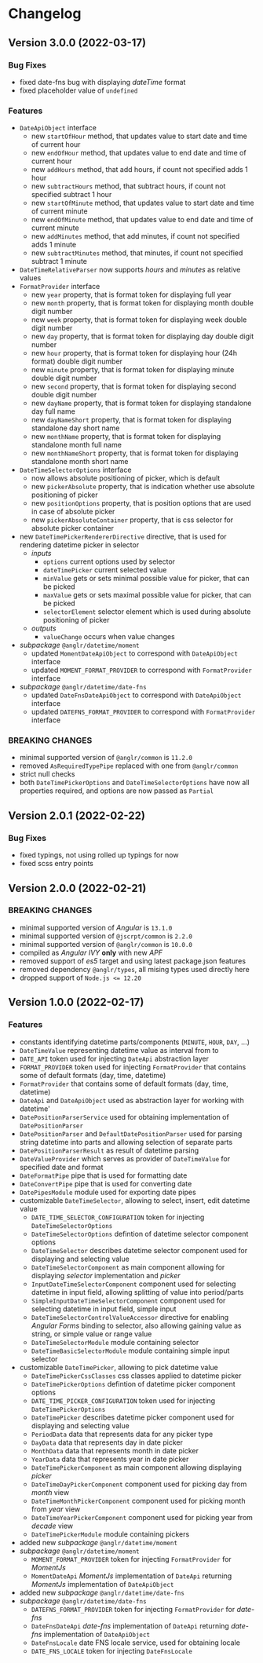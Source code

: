 # Changelog

## Version 3.0.0 (2022-03-17)

### Bug Fixes

- fixed date-fns bug with displaying *dateTime* format
- fixed placeholder value of `undefined`

### Features

- `DateApiObject` interface
    - new `startOfHour` method, that updates value to start date and time of current hour
    - new `endOfHour` method, that updates value to end date and time of current hour
    - new `addHours` method, that add hours, if count not specified adds 1 hour
    - new `subtractHours` method, that subtract hours, if count not specified subtract 1 hour
    - new `startOfMinute` method, that updates value to start date and time of current minute
    - new `endOfMinute` method, that updates value to end date and time of current minute
    - new `addMinutes` method, that add minutes, if count not specified adds 1 minute
    - new `subtractMinutes` method, that minutes, if count not specified subtract 1 minute
- `DateTimeRelativeParser` now supports *hours* and *minutes* as relative values
- `FormatProvider` interface
    - new `year` property, that is format token for displaying full year
    - new `month` property, that is format token for displaying month double digit number
    - new `week` property, that is format token for displaying week double digit number
    - new `day` property, that is format token for displaying day double digit number
    - new `hour` property, that is format token for displaying hour (24h format) double digit number
    - new `minute` property, that is format token for displaying minute double digit number
    - new `second` property, that is format token for displaying second double digit number
    - new `dayName` property, that is format token for displaying standalone day full name 
    - new `dayNameShort` property, that is format token for displaying standalone day short name
    - new `monthName` property, that is format token for displaying standalone month full name
    - new `monthNameShort` property, that is format token for displaying standalone month short name
- `DateTimeSelectorOptions` interface
    - now allows absolute positioning of picker, which is default
    - new `pickerAbsolute` property, that is indication whether use absolute positioning of picker
    - new `positionOptions` property, that is position options that are used in case of absolute picker
    - new `pickerAbsoluteContainer` property, that is css selector for absolute picker container
- new `DateTimePickerRendererDirective` directive, that is used for rendering datetime picker in selector
    - *inputs*
        - `options` current options used by selector
        - `dateTimePicker` current selected value
        - `minValue` gets or sets minimal possible value for picker, that can be picked
        - `maxValue` gets or sets maximal possible value for picker, that can be picked
        - `selectorElement` selector element which is used during absolute positioning of picker
    - *outputs*
        - `valueChange` occurs when value changes
- *subpackage* `@anglr/datetime/moment`
    - updated `MomentDateApiObject` to correspond with `DateApiObject` interface
    - updated `MOMENT_FORMAT_PROVIDER` to correspond with `FormatProvider` interface
- *subpackage* `@anglr/datetime/date-fns`
    - updated `DateFnsDateApiObject` to correspond with `DateApiObject` interface
    - updated `DATEFNS_FORMAT_PROVIDER` to correspond with `FormatProvider` interface

### BREAKING CHANGES

- minimal supported version of `@anglr/common` is `11.2.0`
- removed `AsRequiredTypePipe` replaced with one from `@anglr/common`
- strict null checks
- both `DateTimePickerOptions` and `DateTimeSelectorOptions` have now all properties required, and options are now passed as `Partial`

## Version 2.0.1 (2022-02-22)

### Bug Fixes

- fixed typings, not using rolled up typings for now
- fixed scss entry points

## Version 2.0.0 (2022-02-21)

### BREAKING CHANGES

- minimal supported version of *Angular* is `13.1.0`
- minimal supported version of `@jscrpt/common` is `2.2.0`
- minimal supported version of `@anglr/common` is `10.0.0`
- compiled as *Angular IVY* **only** with new *APF*
- removed support of *es5* target and using latest package.json features
- removed dependency `@anglr/types`, all mising types used directly here
- dropped support of `Node.js <= 12.20`

## Version 1.0.0 (2022-02-17)

### Features

- constants identifying datetime parts/components (`MINUTE`, `HOUR`, `DAY`, ...)
- `DateTimeValue` representing datetime value as interval from to
- `DATE_API` token used for injecting `DateApi` abstraction layer
- `FORMAT_PROVIDER` token used for injecting `FormatProvider` that contains some of default formats (day, time, datetime)
- `FormatProvider` that contains some of default formats (day, time, datetime)
- `DateApi` and `DateApiObject` used as abstraction layer for working with datetime'
- `DatePositionParserService` used for obtaining implementation of `DatePositionParser`
- `DatePositionParser` and `DefaultDatePositionParser` used for parsing string datetime into parts and allowing selection of separate parts
- `DatePositionParserResult` as result of datetime parsing
- `DateValueProvider` which serves as provider of `DateTimeValue` for specified date and format
- `DateFormatPipe` pipe that is used for formatting date
- `DateConvertPipe` pipe that is used for converting date
- `DatePipesModule` module used for exporting date pipes
- customizable `DateTimeSelector`, allowing to select, insert, edit datetime value
    - `DATE_TIME_SELECTOR_CONFIGURATION` token for injecting `DateTimeSelectorOptions`
    - `DateTimeSelectorOptions` defintion of datetime selector component options
    - `DateTimeSelector` describes datetime selector component used for displaying and selecting value
    - `DateTimeSelectorComponent` as main component allowing for displaying *selector* implementation and *picker*
    - `InputDateTimeSelectorComponent` component used for selecting datetime in input field, allowing splitting of value into period/parts
    - `SimpleInputDateTimeSelectorComponent` component used for selecting datetime in input field, simple input
    - `DateTimeSelectorControlValueAccessor` directive for enabling *Angular Forms* binding to selector, also allowing gaining value as string, or simple value or range value
    - `DateTimeSelectorModule` module containing selector 
    - `DateTimeBasicSelectorModule` module containing simple input selector
- customizable `DateTimePicker`, allowing to pick datetime value
    - `DateTimePickerCssClasses` css classes applied to datetime picker
    - `DateTimePickerOptions` defintion of datetime picker component options
    - `DATE_TIME_PICKER_CONFIGURATION` token used for injecting `DateTimePickerOptions`
    - `DateTimePicker` describes datetime picker component used for displaying and selecting value
    - `PeriodData` data that represents data for any picker type
    - `DayData` data that represents day in date picker
    - `MonthData` data that represents month in date picker
    - `YearData` data that represents year in date picker
    - `DateTimePickerComponent` as main component allowing displaying *picker*
    - `DateTimeDayPickerComponent` component used for picking day from *month* view
    - `DateTimeMonthPickerComponent` component used for picking month from *year* view
    - `DateTimeYearPickerComponent` component used for picking year from *decade* view
    - `DateTimePickerModule` module containing pickers
- added new *subpackage* `@anglr/datetime/moment`
- *subpackage* `@anglr/datetime/moment`
    - `MOMENT_FORMAT_PROVIDER` token for injecting `FormatProvider` for *MomentJs*
    - `MomentDateApi` *MomentJs* implementation of `DateApi` returning *MomentJs* implementation of `DateApiObject`
- added new *subpackage* `@anglr/datetime/date-fns`
- *subpackage* `@anglr/datetime/date-fns`
    - `DATEFNS_FORMAT_PROVIDER` token for injecting `FormatProvider` for *date-fns*
    - `DateFnsDateApi` *date-fns* implementation of `DateApi` returning *date-fns* implementation of `DateApiObject`
    - `DateFnsLocale` date FNS locale service, used for obtaining locale
    - `DATE_FNS_LOCALE` token for injecting `DateFnsLocale`